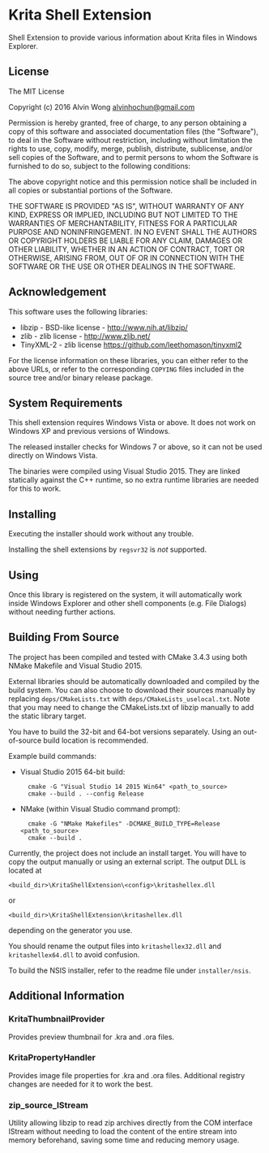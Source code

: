Krita Shell Extension
=====================

Shell Extension to provide various information about Krita files in
Windows Explorer.


License
-------

The MIT License

Copyright (c) 2016 Alvin Wong <alvinhochun@gmail.com>

Permission is hereby granted, free of charge, to any person obtaining
a copy of this software and associated documentation files (the
"Software"), to deal in the Software without restriction, including
without limitation the rights to use, copy, modify, merge, publish,
distribute, sublicense, and/or sell copies of the Software, and to
permit persons to whom the Software is furnished to do so, subject to
the following conditions:

The above copyright notice and this permission notice shall be
included in all copies or substantial portions of the Software.

THE SOFTWARE IS PROVIDED "AS IS", WITHOUT WARRANTY OF ANY KIND,
EXPRESS OR IMPLIED, INCLUDING BUT NOT LIMITED TO THE WARRANTIES OF
MERCHANTABILITY, FITNESS FOR A PARTICULAR PURPOSE AND NONINFRINGEMENT.
IN NO EVENT SHALL THE AUTHORS OR COPYRIGHT HOLDERS BE LIABLE FOR ANY
CLAIM, DAMAGES OR OTHER LIABILITY, WHETHER IN AN ACTION OF CONTRACT,
TORT OR OTHERWISE, ARISING FROM, OUT OF OR IN CONNECTION WITH THE
SOFTWARE OR THE USE OR OTHER DEALINGS IN THE SOFTWARE.


Acknowledgement
---------------

This software uses the following libraries:

- libzip - BSD-like license - http://www.nih.at/libzip/
- zlib - zlib license - http://www.zlib.net/
- TinyXML-2 - zlib license https://github.com/leethomason/tinyxml2

For the license information on these libraries, you can either refer
to the above URLs, or refer to the corresponding `COPYING` files
included in the source tree and/or binary release package.


System Requirements
-------------------

This shell extension requires Windows Vista or above. It does not
work on Windows XP and previous versions of Windows.

The released installer checks for Windows 7 or above, so it can not
be used directly on Windows Vista.

The binaries were compiled using Visual Studio 2015. They are linked
statically against the C++ runtime, so no extra runtime libraries are
needed for this to work.


Installing
----------

Executing the installer should work without any trouble.

Installing the shell extensions by `regsvr32` is *not* supported.


Using
-----

Once this library is registered on the system, it will automatically
work inside Windows Explorer and other shell components (e.g. File
Dialogs) without needing further actions.


Building From Source
--------------------

The project has been compiled and tested with CMake 3.4.3 using both
NMake Makefile and Visual Studio 2015.

External libraries should be automatically downloaded and compiled by
the build system. You can also choose to download their sources
manually by replacing `deps/CMakeLists.txt` with
`deps/CMakeLists_uselocal.txt`. Note that you may need to change the
CMakeLists.txt of libzip manually to add the static library target.

You have to build the 32-bit and 64-bot versions separately. Using an
out-of-source build location is recommended.

Example build commands:

- Visual Studio 2015 64-bit build:

		cmake -G "Visual Studio 14 2015 Win64" <path_to_source>
		cmake --build . --config Release

- NMake (within Visual Studio command prompt):

		cmake -G "NMake Makefiles" -DCMAKE_BUILD_TYPE=Release <path_to_source>
		cmake --build .

Currently, the project does not include an install target. You will
have to copy the output manually or using an external script. The
output DLL is located at

	<build_dir>\KritaShellExtension\<config>\kritashellex.dll

or

	<build_dir>\KritaShellExtension\kritashellex.dll

depending on the generator you use.

You should rename the output files into `kritashellex32.dll` and
`kritashellex64.dll` to avoid confusion.

To build the NSIS installer, refer to the readme file under
`installer/nsis`.


Additional Information
----------------------

### KritaThumbnailProvider ###

Provides preview thumbnail for .kra and .ora files.

### KritaPropertyHandler ###

Provides image file properties for .kra and .ora files. Additional
registry changes are needed for it to work the best.

### zip_source_IStream ###

Utility allowing libzip to read zip archives directly from the COM
interface IStream without needing to load the content of the entire
stream into memory beforehand, saving some time and reducing memory
usage.
